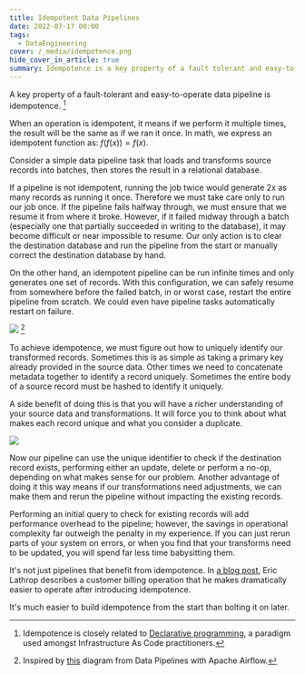 ```yaml
---
title: Idempotent Data Pipelines
date: 2022-07-17 00:00
tags:
  - DataEngineering
cover: /_media/idempotence.png
hide_cover_in_article: true
summary: Idempotence is a key property of a fault tolerant and easy-to-operate data pipeline
---
```


A key property of a fault-tolerant and easy-to-operate data pipeline is idempotence. [^1]

When an operation is idempotent, it means if we perform it multiple times, the result will be the same as if we ran it once. In math, we express an idempotent function as: $f(f(x)) = f(x)$.

Consider a simple data pipeline task that loads and transforms source records into batches, then stores the result in a relational database.

If a pipeline is not idempotent, running the job twice would generate 2x as many records as running it once. Therefore we must take care only to run our job once. If the pipeline fails halfway through, we must ensure that we resume it from where it broke. However, if it failed midway through a batch (especially one that partially succeeded in writing to the database), it may become difficult or near impossible to resume. Our only action is to clear the destination database and run the pipeline from the start or manually correct the destination database by hand.

On the other hand, an idempotent pipeline can be run infinite times and only generates one set of records. With this configuration, we can safely resume from somewhere before the failed batch, in or worst case, restart the entire pipeline from scratch. We could even have pipeline tasks automatically restart on failure.

<img src="/_media/idempotent-data-pipeline-example.png"></img> [^2]

To achieve idempotence, we must figure out how to uniquely identify our transformed records. Sometimes this is as simple as taking a primary key already provided in the source data. Other times we need to concatenate metadata together to identify a record uniquely. Sometimes the entire body of a source record must be hashed to identify it uniquely.

A side benefit of doing this is that you will have a richer understanding of your source data and transformations. It will force you to think about what makes each record unique and what you consider a duplicate.

<img src="/_media/idempotent-unique-identifier.png"></img>

Now our pipeline can use the unique identifier to check if the destination record exists, performing either an update, delete or perform a no-op, depending on what makes sense for our problem. Another advantage of doing it this way means if our transformations need adjustments, we can make them and rerun the pipeline without impacting the existing records.

Performing an initial query to check for existing records will add performance overhead to the pipeline; however, the savings in operational complexity far outweigh the penalty in my experience. If you can just rerun parts of your system on errors, or when you find that your transforms need to be updated, you will spend far less time babysitting them.

It's not just pipelines that benefit from idempotence. In [a blog post](https://ericlathrop.com/2021/04/idempotence-now-prevents-pain-later/), Eric Lathrop describes a customer billing operation that he makes dramatically easier to operate after introducing idempotence.

It's much easier to build idempotence from the start than bolting it on later.

[^1]: Idempotence is closely related to [Declarative programming](https://en.wikipedia.org/wiki/Declarative_programming), a paradigm used amongst Infrastructure As Code practitioners.
[^2]: Inspired by [this](https://livebook.manning.com/concept/apache-airflow/idempotent-task) diagram from Data Pipelines with Apache Airflow.